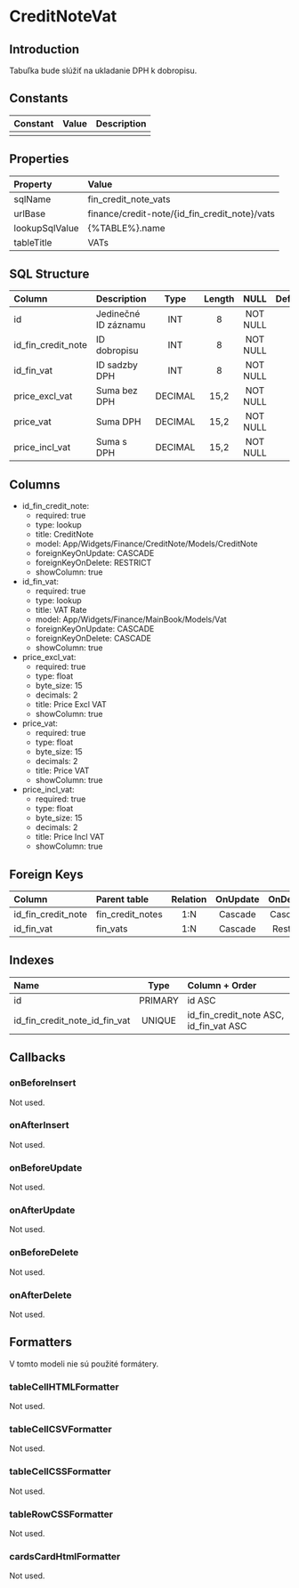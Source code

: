 # CreditNoteVat

## Introduction

Tabuľka bude slúžiť na ukladanie DPH k dobropisu.

## Constants

| Constant | Value | Description |
| -------- | ----- | ----------- |
|          |       |             |

## Properties

| Property       | Value                                         |
| :------------- | :-------------------------------------------- |
| sqlName        | fin_credit_note_vats                          |
| urlBase        | finance/credit-note/{id_fin_credit_note}/vats |
| lookupSqlValue | {%TABLE%}.name                                |
| tableTitle     | VATs                                          |

## SQL Structure

| Column             | Description          |  Type   | Length |   NULL   | Default |
| :----------------- | :------------------- | :-----: | :----: | :------: | :------ |
| id                 | Jedinečné ID záznamu |   INT   |   8    | NOT NULL |         |
| id_fin_credit_note | ID dobropisu         |   INT   |   8    | NOT NULL |         |
| id_fin_vat         | ID sadzby DPH        |   INT   |   8    | NOT NULL |         |
| price_excl_vat     | Suma bez DPH         | DECIMAL |  15,2  | NOT NULL |         |
| price_vat          | Suma DPH             | DECIMAL |  15,2  | NOT NULL |         |
| price_incl_vat     | Suma s DPH           | DECIMAL |  15,2  | NOT NULL |         |

## Columns

* id_fin_credit_note:
    * required: true
    * type: lookup
    * title: CreditNote
    * model: App/Widgets/Finance/CreditNote/Models/CreditNote
    * foreignKeyOnUpdate: CASCADE
    * foreignKeyOnDelete: RESTRICT
    * showColumn: true
* id_fin_vat:
    * required: true
    * type: lookup
    * title: VAT Rate
    * model: App/Widgets/Finance/MainBook/Models/Vat
    * foreignKeyOnUpdate: CASCADE
    * foreignKeyOnDelete: CASCADE
    * showColumn: true
* price_excl_vat:
    * required: true
    * type: float
    * byte_size: 15
    * decimals: 2
    * title: Price Excl VAT
    * showColumn: true
* price_vat:
    * required: true
    * type: float
    * byte_size: 15
    * decimals: 2
    * title: Price VAT
    * showColumn: true
* price_incl_vat:
    * required: true
    * type: float
    * byte_size: 15
    * decimals: 2
    * title: Price Incl VAT
    * showColumn: true

## Foreign Keys

| Column             | Parent table     | Relation | OnUpdate | OnDelete |
| :----------------- | :--------------- | :------: | :------: | :------: |
| id_fin_credit_note | fin_credit_notes | 1:N      | Cascade  | Cascade  |
| id_fin_vat         | fin_vats         | 1:N      | Cascade  | Restrict |

## Indexes

| Name                          | Type    | Column + Order                         |
| :---------------------------- | :-----: | :------------------------------------- |
| id                            | PRIMARY | id ASC                                 |
| id_fin_credit_note_id_fin_vat | UNIQUE  | id_fin_credit_note ASC, id_fin_vat ASC |

## Callbacks

### onBeforeInsert

Not used.

### onAfterInsert

Not used.

### onBeforeUpdate

Not used.

### onAfterUpdate

Not used.

### onBeforeDelete

Not used.

### onAfterDelete

Not used.

## Formatters

V tomto modeli nie sú použité formátery.

### tableCellHTMLFormatter

Not used.

### tableCellCSVFormatter

Not used.

### tableCellCSSFormatter

Not used.

### tableRowCSSFormatter

Not used.

### cardsCardHtmlFormatter

Not used.
